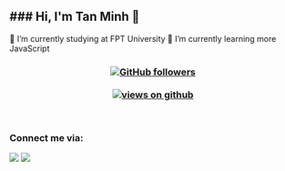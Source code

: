 <h2> ### Hi, I'm Tan Minh 👋 </h2>
🔭 I’m currently studying at FPT University
🌱 I’m currently learning more JavaScript

<h3 align="center">
  <a href="https://github.com/Minh0105" target="_blank">
    <img alt="GitHub followers" src="https://img.shields.io/github/followers/Minh0105?label=Github%20followers&style=for-the-badge">
  </a> <br> <br>
  <a href="https://github.com/Minh0105" target="_blank">
    <img src="https://komarev.com/ghpvc/?username=Minh0105&label=Views&color=brightgreen&style=flat-square" alt="views on github" />
  </a>
  </h3>

<br />

### Connect me via:

[<img src="https://img.shields.io/badge/linkedin-%230077B5.svg?&style=for-the-badge&logo=linkedin&logoColor=white" />](https://www.linkedin.com/in/minh-duong-tan-646536214/) 
[<img src = "https://img.shields.io/badge/facebook-darkblue.svg?&style=for-the-badge&logo=facebook&logoColor=white">](https://www.facebook.com/zes.minh.1)

